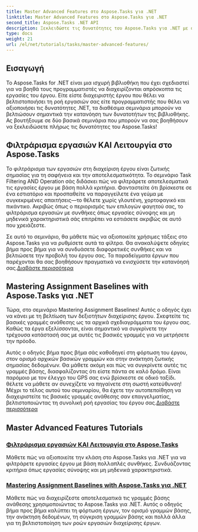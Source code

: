 ```yaml
---
title: Master Advanced Features στο Aspose.Tasks για .NET
linktitle: Master Advanced Features στο Aspose.Tasks για .NET
second_title: Aspose.Tasks .NET API
description: Ξεκλειδώστε τις δυνατότητες του Aspose.Tasks για .NET με σεμινάρια για το φιλτράρισμα εργασιών, τις βασικές γραμμές ανάθεσης και προηγμένες δυνατότητες για αποτελεσματική διαχείριση έργου.
type: docs
weight: 21
url: /el/net/tutorials/tasks/master-advanced-features/
---
```

## Εισαγωγή

Το Aspose.Tasks for .NET είναι μια ισχυρή βιβλιοθήκη που έχει σχεδιαστεί για να βοηθά τους προγραμματιστές να διαχειρίζονται απρόσκοπτα τις εργασίες του έργου. Είτε είστε διαχειριστής έργου που θέλει να βελτιστοποιήσει τη ροή εργασιών σας είτε προγραμματιστής που θέλει να αξιοποιήσει τις δυνατότητες .NET, τα διαθέσιμα σεμινάρια μπορούν να βελτιώσουν σημαντικά την κατανόηση των δυνατοτήτων της βιβλιοθήκης. Ας βουτήξουμε σε δύο βασικά σεμινάρια που μπορούν να σας βοηθήσουν να ξεκλειδώσετε πλήρως τις δυνατότητες του Aspose.Tasks!

## Φιλτράρισμα εργασιών ΚΑΙ Λειτουργία στο Aspose.Tasks

Το φιλτράρισμα των εργασιών στη διαχείριση έργου είναι ζωτικής σημασίας για τη σαφήνεια και την αποτελεσματικότητα. Το σεμινάριο Task Filtering AND Operation σάς διδάσκει πώς να φιλτράρετε αποτελεσματικά τις εργασίες έργου με βάση πολλά κριτήρια. Φανταστείτε ότι βρίσκεστε σε ένα εστιατόριο και προσπαθείτε να παραγγείλετε ένα γεύμα με συγκεκριμένες απαιτήσεις—το θέλετε χωρίς γλουτένη, χορτοφαγικό και πικάντικο. Ακριβώς όπως ο περιορισμός των επιλογών φαγητού σας, το φιλτράρισμα εργασιών με συνθήκες όπως εργασίες σύνοψης και μη μηδενικά χαρακτηριστικά σάς επιτρέπει να εστιάσετε ακριβώς σε αυτό που χρειάζεστε.

 Σε αυτό το σεμινάριο, θα μάθετε πώς να αξιοποιείτε χρήσιμες τάξεις στο Aspose.Tasks για να ρυθμίσετε αυτά τα φίλτρα. Θα ανακαλύψετε οδηγίες βήμα προς βήμα για να συνδυάσετε διαφορετικές συνθήκες και να βελτιώσετε την προβολή του έργου σας. Τα παραδείγματα έργων που παρέχονται θα σας βοηθήσουν πραγματικά να ενισχύσετε την κατανόησή σας.[Διαβάστε περισσότερα](./task-filtering-and-operation/)

## Mastering Assignment Baselines with Aspose.Tasks για .NET

Τώρα, στο σεμινάριο Mastering Assignment Baselines! Αυτός ο οδηγός έχει να κάνει με τη βελτίωση των δεξιοτήτων διαχείρισης έργου. Σκεφτείτε τις βασικές γραμμές ανάθεσης ως τα αρχικά σχεδιαγράμματα του έργου σας. Καθώς τα έργα εξελίσσονται, είναι σημαντικό να συγκρίνετε την τρέχουσα κατάστασή σας με αυτές τις βασικές γραμμές για να μετρήσετε την πρόοδο.

 Αυτός ο οδηγός βήμα προς βήμα σάς καθοδηγεί στη φόρτωση του έργου, στον ορισμό αρχικών βασικών γραμμών και στην ανάκτηση ζωτικής σημασίας δεδομένων. Θα μάθετε ακόμη και πώς να συγκρίνετε αυτές τις γραμμές βάσης, διασφαλίζοντας ότι είστε πάντα σε καλό δρόμο. Είναι παρόμοιο με τον έλεγχο του GPS σας ενώ βρίσκεστε σε οδικό ταξίδι. θέλετε να μάθετε αν συνεχίζετε να πηγαίνετε στη σωστή κατεύθυνση! Μέχρι το τέλος αυτού του σεμιναρίου, θα έχετε την αυτοπεποίθηση να διαχειριστείτε τις βασικές γραμμές ανάθεσης σαν επαγγελματίας, βελτιστοποιώντας τη συνολική ροή εργασίας του έργου σας.[Διαβάστε περισσότερα](./mastering-assignment-baseline/)

## Master Advanced Features Tutorials
### [Φιλτράρισμα εργασιών ΚΑΙ Λειτουργία στο Aspose.Tasks](./task-filtering-and-operation/)
Μάθετε πώς να αξιοποιείτε την κλάση στο Aspose.Tasks για .NET για να φιλτράρετε εργασίες έργου με βάση πολλαπλές συνθήκες. Συνδυάζοντας κριτήρια όπως εργασίες σύνοψης και μη μηδενικά χαρακτηριστικά.
### [Mastering Assignment Baselines with Aspose.Tasks για .NET](./mastering-assignment-baseline/)
Μάθετε πώς να διαχειρίζεστε αποτελεσματικά τις γραμμές βάσης ανάθεσης χρησιμοποιώντας το Aspose.Tasks για .NET. Αυτός ο οδηγός βήμα προς βήμα καλύπτει τη φόρτωση έργων, τον ορισμό γραμμών βάσης, την ανάκτηση δεδομένων, τη σύγκριση γραμμών βάσης και πολλά άλλα για τη βελτιστοποίηση των ροών εργασιών διαχείρισης έργων.